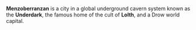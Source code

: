 **Menzoberranzan** is a city in a global underground cavern system known as the **Underdark**, the famous home of the cult of **Lolth**, and a Drow world capital.